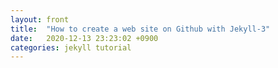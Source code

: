 ```yaml
---
layout: front
title:  "How to create a web site on Github with Jekyll-3"
date:   2020-12-13 23:23:02 +0900
categories: jekyll tutorial
---
```


